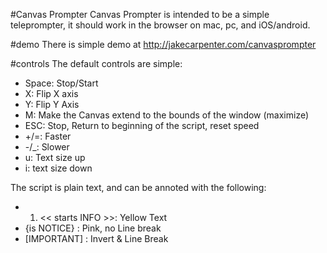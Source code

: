 #Canvas Prompter
Canvas Prompter is intended to be a simple teleprompter, it should work in the browser on mac, pc, and iOS/android.

#demo
There is simple demo at http://jakecarpenter.com/canvasprompter

#controls
The default controls are simple:
 *	Space: Stop/Start
 *	X: Flip X axis
 *	Y: Flip Y Axis
 *	M: Make the Canvas extend to the bounds of the window (maximize)
 *	ESC: Stop, Return to beginning of the script, reset speed
 *	+/=: Faster
 *	-/_: Slower
 *	u: Text size up
 *	i: text size down


The script is plain text, and can be annoted with the following:
 * 1. << starts INFO >>: Yellow Text
 * {is NOTICE} : Pink, no Line break
 * [IMPORTANT] : Invert & Line Break